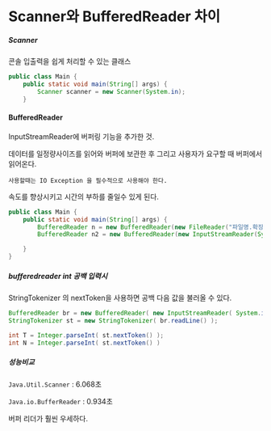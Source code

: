 # Scanner와 BufferedReader 차이

##### Scanner

콘솔 입출력을 쉽게 처리할 수 있는 클래스

```java
public class Main {
    public static void main(String[] args) {
        Scanner scanner = new Scanner(System.in);
    }
```

#### BufferedReader

InputStreamReader에 버퍼링 기능을 추가한 것.

데이터를 일정량사이즈를 읽어와 버퍼에 보관한 후 그리고 사용자가 요구할 때 버퍼에서 읽어온다.

`사용할때는 IO Exception 을 필수적으로 사용해야 한다.`

속도를 향상시키고 시간의 부하를 줄일수 있게 된다.

```java
public class Main {
    public static void main(String[] args) {
        BufferedReader n = new BufferedReader(new FileReader("파일명.확장자")); // 파일 입력
        BufferedReader n2 = new BufferedReader(new InputStreamReader(System.in)) // 키보드 입력

    }
}
```

##### bufferedreader int 공백 입력시

StringTokenizer 의 nextToken을 사용하면 공백 다음 값을 불러올 수 있다.

```java
BufferedReader br = new BufferedReader( new InputStreamReader( System.in ) );
StringTokenizer st = new StringTokenizer( br.readLine() );

int T = Integer.parseInt( st.nextToken() );
int N = Integer.parseInt( st.nextToken() )
```



##### 성능비교

`Java.Util.Scanner` : 6.068초

`Java.io.BufferReader` : 0.934초 

버퍼 리더가 훨씬 우세하다.


